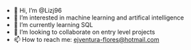 - 👋 Hi, I’m @Lizj96
- 👀 I’m interested in machine learning and artifical intelligence
- 🌱 I’m currently learning SQL
- 💞️ I’m looking to collaborate on entry level projects
- 📫 How to reach me: ejventura-flores@hotmail.com

<!---
Lizj96/Lizj96 is a ✨ special ✨ repository because its `README.md` (this file) appears on your GitHub profile.
You can click the Preview link to take a look at your changes.
--->
